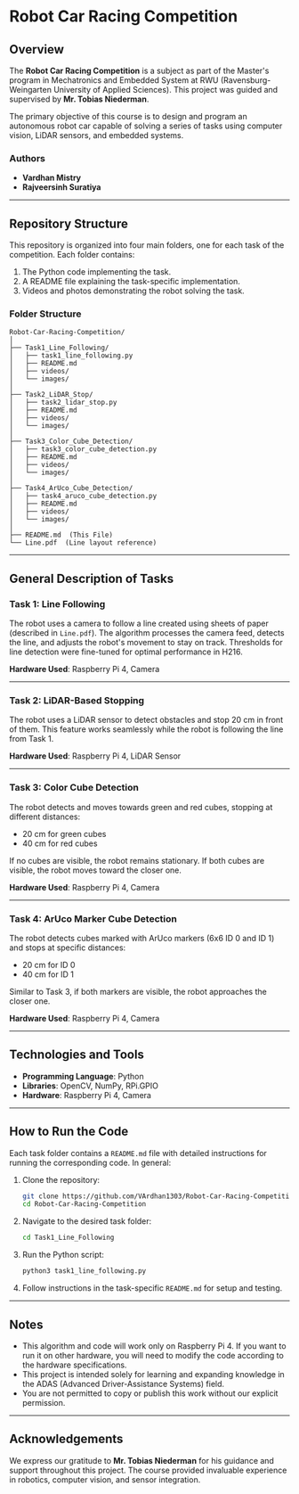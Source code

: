 # Robot Car Racing Competition

## Overview
The **Robot Car Racing Competition** is a subject as part of the Master's program in Mechatronics and Embedded System at RWU (Ravensburg-Weingarten University of Applied Sciences). This project was guided and supervised by **Mr. Tobias Niederman**. 

The primary objective of this course is to design and program an autonomous robot car capable of solving a series of tasks using computer vision, LiDAR sensors, and embedded systems. 

### Authors
- **Vardhan Mistry**
- **Rajveersinh Suratiya**

---

## Repository Structure
This repository is organized into four main folders, one for each task of the competition. Each folder contains:

1. The Python code implementing the task.
2. A README file explaining the task-specific implementation.
3. Videos and photos demonstrating the robot solving the task.

### Folder Structure
```plaintext
Robot-Car-Racing-Competition/
│
├── Task1_Line_Following/
│   ├── task1_line_following.py
│   ├── README.md
│   ├── videos/
│   └── images/
│
├── Task2_LiDAR_Stop/
│   ├── task2_lidar_stop.py
│   ├── README.md
│   ├── videos/
│   └── images/
│
├── Task3_Color_Cube_Detection/
│   ├── task3_color_cube_detection.py
│   ├── README.md
│   ├── videos/
│   └── images/
│
├── Task4_ArUco_Cube_Detection/
│   ├── task4_aruco_cube_detection.py
│   ├── README.md
│   ├── videos/
│   └── images/
│
├── README.md  (This File)
└── Line.pdf  (Line layout reference)
```

---

## General Description of Tasks

### Task 1: Line Following
The robot uses a camera to follow a line created using sheets of paper (described in `Line.pdf`). The algorithm processes the camera feed, detects the line, and adjusts the robot's movement to stay on track. Thresholds for line detection were fine-tuned for optimal performance in H216.

**Hardware Used**: Raspberry Pi 4, Camera

---

### Task 2: LiDAR-Based Stopping
The robot uses a LiDAR sensor to detect obstacles and stop 20 cm in front of them. This feature works seamlessly while the robot is following the line from Task 1.

**Hardware Used**: Raspberry Pi 4, LiDAR Sensor

---

### Task 3: Color Cube Detection
The robot detects and moves towards green and red cubes, stopping at different distances:
- 20 cm for green cubes
- 40 cm for red cubes

If no cubes are visible, the robot remains stationary. If both cubes are visible, the robot moves toward the closer one.

**Hardware Used**: Raspberry Pi 4, Camera

---

### Task 4: ArUco Marker Cube Detection
The robot detects cubes marked with ArUco markers (6x6 ID 0 and ID 1) and stops at specific distances:
- 20 cm for ID 0
- 40 cm for ID 1

Similar to Task 3, if both markers are visible, the robot approaches the closer one.

**Hardware Used**: Raspberry Pi 4, Camera

---

## Technologies and Tools
- **Programming Language**: Python
- **Libraries**: OpenCV, NumPy, RPi.GPIO
- **Hardware**: Raspberry Pi 4, Camera

---

## How to Run the Code
Each task folder contains a `README.md` file with detailed instructions for running the corresponding code. In general:

1. Clone the repository:
   ```bash
   git clone https://github.com/VArdhan1303/Robot-Car-Racing-Competition.git
   cd Robot-Car-Racing-Competition
   ```

2. Navigate to the desired task folder:
   ```bash
   cd Task1_Line_Following
   ```

3. Run the Python script:
   ```bash
   python3 task1_line_following.py
   ```

4. Follow instructions in the task-specific `README.md` for setup and testing.

---

## Notes
- This algorithm and code will work only on Raspberry Pi 4. If you want to run it on other hardware, you will need to modify the code according to the hardware specifications.
- This project is intended solely for learning and expanding knowledge in the ADAS (Advanced Driver-Assistance Systems) field.
- You are not permitted to copy or publish this work without our explicit permission.

---

## Acknowledgements
We express our gratitude to **Mr. Tobias Niederman** for his guidance and support throughout this project. The course provided invaluable experience in robotics, computer vision, and sensor integration.
